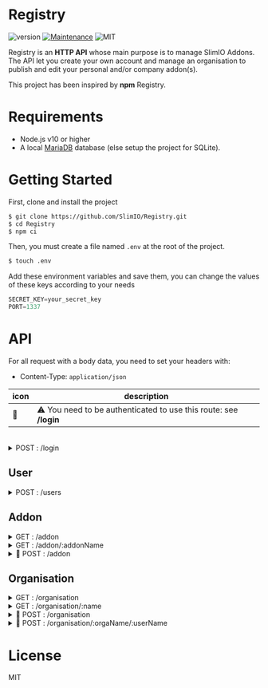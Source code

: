 # Registry
![version](https://img.shields.io/badge/dynamic/json.svg?url=https://raw.githubusercontent.com/SlimIO/ArgParser/master/package.json?token=AOgWw3vrgQuu-U4fz1c7yYZyc7XJPNtrks5catjdwA%3D%3D&query=$.version&label=Version)
[![Maintenance](https://img.shields.io/badge/Maintained%3F-yes-green.svg)](https://github.com/SlimIO/ArgParser/commit-activity)
![MIT](https://img.shields.io/github/license/mashape/apistatus.svg)

Registry is an **HTTP API** whose main purpose is to manage SlimIO Addons. The API let you create your own account and manage an  organisation to publish and edit your personal and/or company addon(s).

This project has been inspired by **npm** Registry.

# Requirements

- Node.js v10 or higher
- A local [MariaDB](https://mariadb.org/) database (else setup the project for SQLite).

# Getting Started

First, clone and install the project
```bash
$ git clone https://github.com/SlimIO/Registry.git
$ cd Registry
$ npm ci
```

Then, you must create a file named `.env` at the root of the project.
```bash
$ touch .env
```

Add these environment variables and save them, you can change the values ​​of these keys according to your needs
```js
SECRET_KEY=your_secret_key
PORT=1337
```

# API

For all request with a body data, you need to set your headers with:
- Content-Type: `application/json`

| icon | description |
| --- | --- |
| 🔑 | ⚠️ You need to be authenticated to use this route: see **/login** |

<br />
<details>
    <summary>POST : /login</summary>

Endpoint to authenticate a user. The HTTP request **body** must contains the following fields:
```ts
{
    username: string,
    password: string
}
```

The API return an access_token which will be required for some endpoints.

```ts
{
    access_token: string;
}
```
<br>
</details>

## User

<details>
    <summary>POST : /users</summary>
Endpoint to create an user.

```ts
{
    username: string,
    password: string
}
```

Return an user id
<br>
</details>

## Addon

<details>
    <summary>GET : /addon</summary>
Get all addons

Return a data structure like:
```ts
[
    {
        name: string,
        description: string,
        git: string,
        createdAt: Date,
        updatedAt: Date,
        author: {
            username: string,
            description: string
        },
        organisations: {
            name: string,
            createdAt: Date,
            updatedAt: Date
        },
        version: [
            {
                version: string,
                createdAt: string
            }
        ]
    }
]
```
<br>
</details>

<details>
    <summary>GET : /addon/:addonName</summary>

Get an addon by name

Return a data structure like:
```ts
{
    name: string,
    description: string,
    git: string,
    createdAt: Date,
    updatedAt: Date,
    author: {
        username: string,
        description: string
    },
    organisations: {
        name: string,
        createdAt: Date,
        updatedAt: Date
    },
    version: [
        {
            version: string,
            createdAt: string
        }
    ]
}
```

<br>
</details>

<details>
    <summary>🔑 POST : /addon</summary>

Create an addon

Headers:
```ts
{
    Content-Type: `application/json`,
    authorization: access_token
}
```

Body Object:
```ts
{
    name: string,
    description: string,
    version: string,
    git: string,
    organisation?: string
}
```

Return an addon id

<br>
</details>


## Organisation

<details>
    <summary>GET : /organisation</summary>
Get all organisations

Return a data structure like:
```ts
[
    {
        name: string,
        description: string,
        createdAt: Date,
        updatedAt: Date,
        owner: {
            username: string,
            createdAt: Date,
            updatedAt: Date
        },
        users: [
            {
                username: string,
                createdAt: Date,
                updatedAt: Date
            }
        ]
        addons: [
            {
                name: string,
                description: string,
                git: string,
                createdAt: Date,
                updatedAt: Date
            }
        ]
    }
]
```
<br>
</details>

<details>
    <summary>GET : /organisation/:name</summary>
Get an organisation by name

Return a data structure like:
```ts
{
    name: string,
    description: string,
    createdAt: Date,
    updatedAt: Date,
    owner: {
        username: string,
        createdAt: Date,
        updatedAt: Date
    },
    users: [
        {
            username: string,
            createdAt: Date,
            updatedAt: Date
        }
    ]
    addons: [
        {
            name: string,
            description: string,
            git: string,
            createdAt: Date,
            updatedAt: Date
        }
    ]
}
```
<br>
</details>

<details>
    <summary>🔑 POST : /organisation</summary>

Create an organisation

Headers:
```ts
{
    Content-Type: `application/json`,
    authorization: access_token
}
```

Body Object:
```ts
{
    name: string,
    description: string
}
```

Return an organisation id

<br>
</details>

<details>
    <summary>🔑 POST : /organisation/:orgaName/:userName</summary>

Add an user to an organisation

Headers:
```ts
{
    authorization: access_token
}
```

Return an user id

<br>
</details>

# License
MIT

